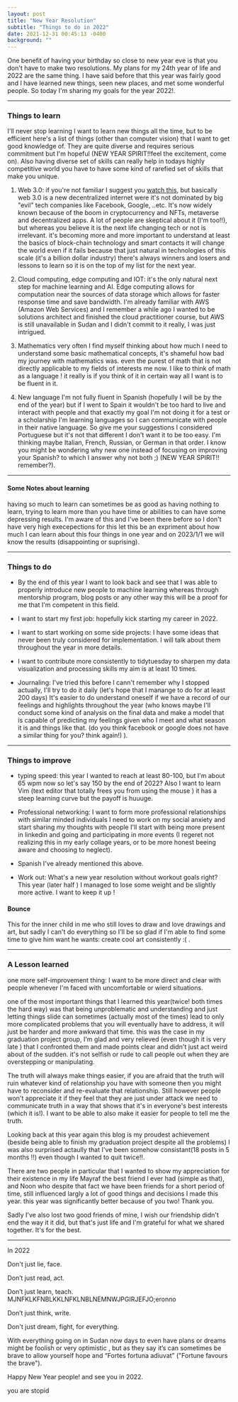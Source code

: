 ```yaml
---
layout: post
title: "New Year Resolution"
subtitle: "Things to do in 2022"
date: 2021-12-31 00:45:13 -0400
background: ""
---
```



One benefit of having your birthday so close to new year eve is that you don't have to make two resolutions. My plans for my 24th year of life and 2022 are the same thing. I have said before that this year was fairly good and I have learned new things, seen new places, and met some wonderful people. So today I'm sharing my goals for the year 2022!.

---

### Things to learn

I'll never stop learning I want to learn new things all the time, but to be efficient here's a list of things (other than computer vision) that I want to get good knowledge of. They are quite diverse and requires serious commitment but I'm hopeful (NEW YEAR SPIRIT!!feel the excitement, come on). Also having diverse set of skills can really help in todays highly competitive world you have to have some kind of rarefied set of skills that make you unique.

1. Web 3.0: if you're not familiar I suggest you [watch this](https://www.youtube.com/watch?v=wHTcrmhskto), but basically web 3.0 is a new decentralized internet were it's not dominated by big "evil" tech companies like Facebook, Google, ..etc. It's now widely known because of the boom in cryptocurrency and NFTs, metaverse  and decentralized apps.
A lot of people are skeptical about it (I'm too!!), but whereas you believe it is the next life changing tech or not is irrelevant. it's becoming more and more important to understand at least the basics of block-chain technology and smart contacts it will change the world even if it fails because that just natural in technologies of this scale (it's a billion dollar industry) there's always winners and losers and lessons to learn so it is on the top of my list for the next year.

2. Cloud computing, edge computing and IOT: it's the only natural next step for machine learning and AI. Edge computing allows for computation near the sources of data storage which allows for faster response time and save bandwidth.
 I'm already familiar with AWS (Amazon Web Services) and I remember a while ago I wanted to be solutions architect and finished the cloud practitioner course, but AWS is still unavailable in Sudan and I didn't commit to it really, I was just intrigued.

3. Mathematics very often I find myself thinking about how much I need to understand some basic mathematical concepts, it's shameful how bad my journey with mathematics was. even the purest of math that is not directly applicable to my fields of interests me now. I like to think of math as a language ! it really is if you think of it in certain way all I want is to be fluent in it.

4. New language I'm not fully fluent in Spanish (hopefully I will be by the end of the year) but if I went to Spain it wouldn't be too hard to live and interact with people and that exactly my goal I'm not doing it for a test or a scholarship I'm learning languages so I can communicate with people in their native language.
So give me your suggestions I considered Portuguese but it's not that different I don't want it to be too easy. I'm thinking maybe Italian, French, Russian, or German in that order. I know you might be wondering why new one instead of focusing on improving your Spanish? to which I answer why not both ;)
(NEW YEAR SPIRIT!! remember?).

---

#### Some Notes about learning

having so much to learn can sometimes be as good as having nothing to learn, trying to learn more than you have time or abilities to can have some depressing results. I'm aware of this and I've been there before so I don't have very high execepections for this let this be an expriment about how much I can learn about this four things in one year and on 2023/1/1 we will know the results (disappointing or suprising).

---

### Things to do

- By the end of this year I want to look back and see that I was able to properly introduce new people to machine learning whereas through mentorship program, blog posts or any other way this will be a proof for me that I'm competent in this field.
- I want to start my first job: hopefully kick starting my career in 2022.

- I want to start working on some side projects: I have some ideas that never been truly considered for implementation. I will talk about them throughout the year in more details.

- I want to contribute more consistently to tidytuesday to sharpen my data visualization and processing skills my aim is at least 10 times.

- Journaling: I've tried this before I cann't remember why I stopped actually, I'll try to do it daily (let's hope that  I manange to do for at least 200 days)
It's easier to do understand oneself if we have a record of our feelings and highlights throughout the year (who knows maybe I'll conduct some kind of analysis on the final data and make a model that is capable of predicting my feelings given who I meet and what season it is and things like that. (do you think facebook or google does not have a similar thing for you? think again!) ).

---

### Things to improve

- typing speed: this year I wanted to reach at least 80-100, but I'm about 65 wpm now so let's say 150 by the end of 2022? Also I want to learn Vim (text editor that totally frees you from using the mouse ) it has a steep learning curve but the payoff is huuuge.

- Professional networking: I want to form more professional relationships with similar minded individuals I need to work on my social anxiety and start sharing my thoughts with people I'll start with being more present in linkedin and going and participating in more events (I regeret not realizing this in my early collage years, or to be more honest beeing aware and choosing to neglect).

- Spanish I've already mentioned this above.

- Work out: What's a new year resolution without workout goals right? This year (later half ) I managed to lose some weight and be slightly more active. I want to keep it up !

#### Bounce

This for the inner child in me who still loves to draw and love drawings and art, but sadly I can't do everything so I'll be so glad if I'm able to find some time to give him want he wants: create cool art consistently :( .

---

### A Lesson learned

one more self-improvement thing: I  want to be more direct and clear with people whenever I'm faced with uncomfortable or wierd situations.

one of the most important things that I learned this year(twice! both times the hard way) was that being unproblematic and understanding and just letting things slide can sometimes (actually most of the times) lead to only more complicated problems that you will eventually have to address, it will just be harder and more awkward that time. this was the case in my graduation project group, I'm glad and very relieved (even though it is very late ) that I confronted them and made points clear and didn't just act weird about of the sudden. it's not selfish or rude to call people out when they are overstepping or manipulating.

The truth will always make things easier, if you are afraid that the truth will ruin whatever kind of relationship you have with someone then you might have to reconsider and re-evaluate that relationship. Still however people won't appreciate it if they feel that they are just under attack we need to communicate truth in a way that shows that it's in everyone's best interests (which it is!). I want to be able to also make it easier for people to tell me the truth.

Looking back at this year again this blog is my proudest achievement (beside being able to finish my graduation project despite all the problems) I was also surprised actaully that I've been somehow consistant(18 posts in 5 months !!) even though I wanted to quit twice!!.

There are two people in particular that I wanted to show my appreciation for their existence in my life Mayraf the best friend I ever had (simple as that), and Noon who despite that fact we have been friends for a short period of time, still influenced largly a lot of good things and decisions I made this year. this year was significantly better because of you two! Thank you.

Sadly I've also lost two good friends of mine, I wish our friendship didn't end the way it it did, but that's just life and I'm grateful for what we shared together. It's for the best.

---

In 2022

Don't just lie, face.

Don’t just read, act. 

Don’t just learn, teach. MJNFKLKFNBLKKLNFKLNBLNEMNWJPGIRJEFJO;eronno

Don’t just think, write.

Don't just dream, fight, for everything.

With everything going on in Sudan now days to even have  plans or dreams might be foolish or very optimistic , but as they say it’s can sometimes be brave to allow yourself hope and “Fortes fortuna adiuvat” ("Fortune favours the brave").

Happy New Year people! and see you in 2022.



you are stopid
